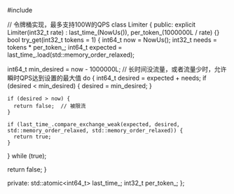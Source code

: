 #include <atomic>

// 令牌桶实现，最多支持100W的QPS
class Limiter {
public:
 explicit Limiter(int32_t rate) : last_time_(NowUs()), per_token_(1000000L / rate) {}
 bool try_get(int32_t tokens = 1) {
  int64_t now = NowUs();
  int32_t needs = tokens * per_token_;
  int64_t expected = last_time_.load(std::memory_order_relaxed);

  int64_t min_desired = now - 1000000L;  // 长时间没流量，或者流量少时，允许瞬时QPS达到设置的最大值
  do {
    int64_t desired = expected + needs;
    if (desired < min_desired) {
      desired = min_desired;
    }

    if (desired > now) {
      return false;  // 被限流
    }

    if (last_time_.compare_exchange_weak(expected, desired, std::memory_order_relaxed, std::memory_order_relaxed)) {
      return true;
    }
  } while (true);

  return false;
}

 private:
  std::atomic<int64_t> last_time_;
  int32_t per_token_;
};
